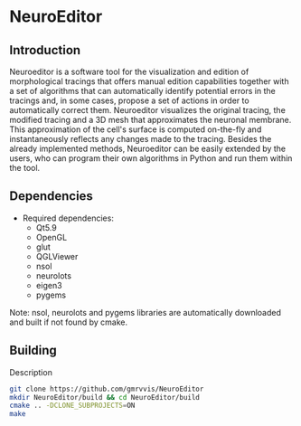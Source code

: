NeuroEditor
=====================================================

## Introduction
Neuroeditor is a software tool for the visualization and edition of morphological tracings that offers manual edition capabilities together with a set of algorithms that can automatically identify potential errors in the tracings and, in some cases, propose a set of actions in order to automatically correct them. Neuroeditor visualizes the original tracing, the modified tracing and a 3D mesh that  approximates the neuronal membrane. This approximation of the cell's surface is computed on-the-fly and instantaneously reflects any changes made to the tracing. Besides the already implemented methods, Neuroeditor can be easily extended by the users, who can program their own algorithms in Python and run them within the tool.


## Dependencies

* Required dependencies:
    * Qt5.9
    * OpenGL
    * glut
    * QGLViewer
    * nsol
    * neurolots
    * eigen3
    * pygems

Note: nsol, neurolots and pygems libraries are automatically downloaded and built if not found by cmake.

## Building

Description

```bash
git clone https://github.com/gmrvvis/NeuroEditor
mkdir NeuroEditor/build && cd NeuroEditor/build
cmake .. -DCLONE_SUBPROJECTS=ON
make
```
